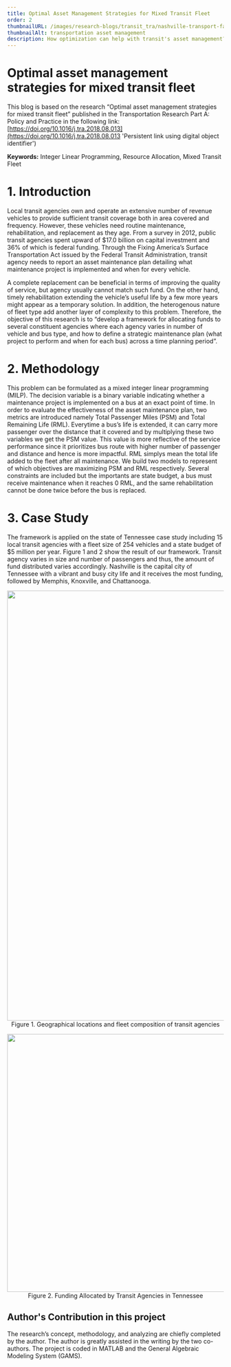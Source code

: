 ```yaml
---
title: Optimal Asset Management Strategies for Mixed Transit Fleet
order: 2
thumbnailURL: /images/research-blogs/transit_tra/nashville-transport-facebook.jpg
thumbnailAlt: transportation asset management
description: How optimization can help with transit's asset management?
---
```


# Optimal asset management strategies for mixed transit fleet

This blog is based on the research “Optimal asset management strategies for mixed transit fleet” published in the Transportation Research Part A: Policy and Practice in the following link: [https://doi.org/10.1016/j.tra.2018.08.013](https://doi.org/10.1016/j.tra.2018.08.013 'Persistent link using digital object identifier')
<p><b>Keywords:</b> Integer Linear Programming, Resource Allocation, Mixed Transit Fleet</p>

# 1. Introduction

Local transit agencies own and operate an extensive number of revenue vehicles to provide sufficient transit coverage both in area covered and frequency. However, these vehicles need routine maintenance, rehabilitation, and replacement as they age. From a survey in 2012, public transit agencies spent upward of $17.0 billion on capital investment and 36% of which is federal funding. Through the Fixing America’s Surface Transportation Act issued by the Federal Transit Administration, transit agency needs to report an asset maintenance plan detailing what maintenance project is implemented and when for every vehicle.

A complete replacement can be beneficial in terms of improving the quality of service, but agency usually cannot match such fund. On the other hand, timely rehabilitation extending the vehicle’s useful life by a few more years might appear as a temporary solution. In addition, the heterogenous nature of fleet type add another layer of complexity to this problem. Therefore, the objective of this research is to “develop a framework for allocating funds to several constituent agencies where each agency varies in number of vehicle and bus type, and how to define a strategic maintenance plan (what project to perform and when for each bus) across a time planning period”.

# 2. Methodology

This problem can be formulated as a mixed integer linear programming (MILP). The decision variable is a binary variable indicating whether a maintenance project is implemented on a bus at an exact point of time. In order to evaluate the effectiveness of the asset maintenance plan, two metrics are introduced namely Total Passenger Miles (PSM) and Total Remaining Life (RML). Everytime a bus’s life is extended, it can carry more passenger over the distance that it covered and by multiplying these two variables we get the PSM value. This value is more reflective of the service performance since it prioritizes bus route with higher number of passenger and distance and hence is more impactful. RML simplys mean the total life added to the fleet after all maintenance. We build two models to represent of which objectives are maximizing PSM and RML respectively. Several constraints are included but the importants are state budget, a bus must receive maintenance when it reaches 0 RML, and the same rehabilitation cannot be done twice before the bus is replaced.

# 3. Case Study

The framework is applied on the state of Tennessee case study including 15 local transit agencies with a fleet size of 254 vehicles and a state budget of $5 million per year. Figure 1 and 2 show the result of our framework. Transit agency varies in size and number of passengers and thus, the amount of fund distributed varies accordingly. Nashville is the capital city of Tennessee with a vibrant and busy city life and it receives the most funding, followed by Memphis, Knoxville, and Chattanooga.

<p align="center">
  <img src="/images/research-blogs/transit_tra/Image 24.png" width = 1000/>
  <br>
	Figure 1. Geographical locations and fleet composition of transit agencies
</p>
<p align="center">
  <img src="/images/research-blogs/transit_tra/Image 25.png" width = 600
  />
  <br>
	Figure 2. Funding Allocated by Transit Agencies in Tennessee
</p>

## Author's Contribution in this project

The research’s concept, methodology, and analyzing are chiefly completed by the author. The author is greatly assisted in the writing by the two co-authors. The project is coded in MATLAB and the General Algebraic Modeling System (GAMS).

